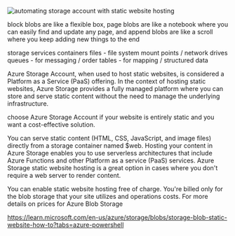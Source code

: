 
![automating storage account with static website hosting](https://github.com/thulasigithub123/Azure_Workbook/assets/87015668/f1797474-9097-41e7-8fb9-c4bb6360200d)




block blobs are like a flexible box, 
page blobs are like a notebook where you can easily find and update any page, and 
append blobs are like a scroll where you keep adding new things to the end

storage services
containers
files - file system mount points / network drives
queues - for messaging / order
tables - for mapping / structured data


Azure Storage Account, when used to host static websites, is considered a Platform as a Service (PaaS) offering. In the context of hosting static websites, Azure Storage provides a fully managed platform where you can store and serve static content without the need to manage the underlying infrastructure.

choose Azure Storage Account if your website is entirely static and you want a cost-effective solution.


You can serve static content (HTML, CSS, JavaScript, and image files) directly from a storage container named $web. Hosting your content in Azure Storage enables you to use serverless architectures that include Azure Functions and other Platform as a service (PaaS) services. Azure Storage static website hosting is a great option in cases where you don't require a web server to render content.

You can enable static website hosting free of charge. You're billed only for the blob storage that your site utilizes and operations costs. For more details on prices for Azure Blob Storage

https://learn.microsoft.com/en-us/azure/storage/blobs/storage-blob-static-website-how-to?tabs=azure-powershell
